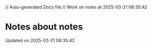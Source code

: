 // Auto-generated Docs file
// Work on notes at 2025-03-21 08:35:42
# Notes about notes
Updated on 2025-03-21 08:35:42
